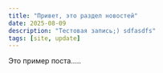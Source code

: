 ```yaml
---
title: "Привет, это раздел новостей"
date: 2025-08-09
description: "Тестовая запись;) sdfasdfs"
tags: [site, update]
---
```


Это пример поста.....
